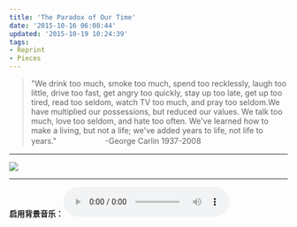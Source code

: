 ```yaml
---
title: 'The Paradox of Our Time'
date: '2015-10-16 06:08:44'
updated: '2015-10-19 10:24:39'
tags: 
- Reprint
- Pieces
---
```


>"We drink too much, smoke too much, spend too recklessly, laugh too little, drive too fast, get angry too quickly, stay up too late, get up too tired, read too seldom, watch TV too much, and pray too seldom.We have multiplied our possessions, but reduced our values. We talk too much, love too seldom, and hate too often. We've learned how to make a living, but not a life; we've added years to life, not life to years."
>　　　　　　-George Carlin 1937-2008

---

![](the-paradox-of-our-time/1.jpg)

---

**启用背景音乐：**<audio controls="controls" autoplay src="e.mp3"  />

<script type="text/javascript">
/*
<div id = "inner" style="width:100%;margin:0 auto;background:#fff;" >
<div id = "inner_inner_left" style="width:80%;margin:0 auto;background:#fff;text-align:left;font-family:STHeiTi,"Helvetica Neue","Helvetica","Microsoft YaHei","WenQuanYi Micro Hei",Arial,sans-serif;" >
<div id = "inner_inner_center" style="width:100%;margin:0 auto;background:#fff;text-align:center;" ><strong><i>"The Paradox of Our Time"</i></strong></div>
　　The paradox of our time in history is that we have taller buildings, but shorter tempers; wider freeways, but narrower viewpoints; we spend more, but have less; we buy more, but enjoy it less.

　　We have bigger houses and smaller families; more conveniences, but less time; we have more degrees, but less sense; more knowledge, but less judgment; more experts, but more problems; more medicine, but less wellness.

　　We drink too much, smoke too much, spend too recklessly, laugh too little, drive too fast, get angry too quickly, stay up too late, get up too tired, read too seldom, watch TV too much, and pray too seldom.

　　We have multiplied our possessions, but reduced our values. We talk too much, love too seldom, and hate too often. We've learned how to make a living, but not a life; we've added years to life, not life to years.

　　We've been all the way to the moon and back, but have trouble crossing the street to meet the new neighbor. We've conquered outer space, but not inner space; we've done larger things, but not better things.

　　We've cleaned up the air, but polluted the soul; we've split the atom, but not our prejudice.

　　We write more, but learn less; we plan more, but accomplish less. We've learned to rush, but not to wait; we have higher incomes, but lower morals; we have more food, but less appeasement; we build more computers to hold more information to produce more copies than ever, but have less communication; we've become long on quantity, but short on quality.

　　These are the times of fast foods and slow digestion; tall men, and short character; steep profits, and shallow relationships. These are the times of world peace, but domestic warfare; more leisure, but less fun; more kinds of food, but less nutrition.

　　These are days of two incomes, but more divorce; of fancier houses, but broken homes. These are days of quick trips, disposable diapers, throw away morality, one- night stands, overweight bodies, and pills that do everything from cheer to quiet to kill.

　　It is a time when there is much in the show window and nothing in the stockroom; a time when technology has brought this letter to you, and a time when you can choose either to make a difference, or to just hit delete...
　　
　　
</div></div>
*/
</script>
